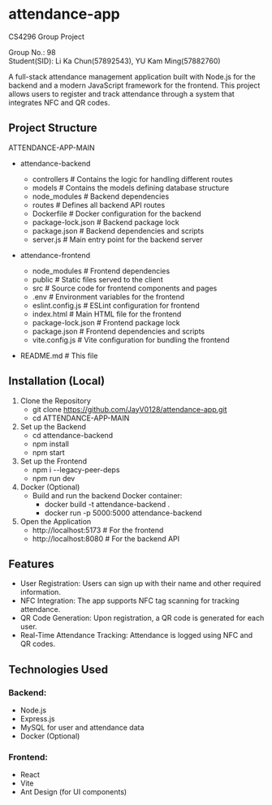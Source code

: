 # attendance-app
CS4296 Group Project

Group No.: 98 <br>
Student(SID): Li Ka Chun(57892543), YU Kam Ming(57882760)

A full-stack attendance management application built with Node.js for the backend and a modern JavaScript framework for the frontend. This project allows users to register and track attendance through a system that integrates NFC and QR codes.

## Project Structure
ATTENDANCE-APP-MAIN
- attendance-backend
   - controllers        # Contains the logic for handling different routes
   - models             # Contains the models defining database structure
   - node_modules       # Backend dependencies
   - routes             # Defines all backend API routes
   - Dockerfile         # Docker configuration for the backend
   - package-lock.json  # Backend package lock
   - package.json       # Backend dependencies and scripts
   - server.js          # Main entry point for the backend server

- attendance-frontend
   - node_modules       # Frontend dependencies
   - public             # Static files served to the client
   - src                # Source code for frontend components and pages
   - .env               # Environment variables for the frontend
   - eslint.config.js   # ESLint configuration for frontend
   - index.html         # Main HTML file for the frontend
   - package-lock.json  # Frontend package lock
   - package.json       # Frontend dependencies and scripts
   - vite.config.js     # Vite configuration for bundling the frontend

- README.md             # This file

## Installation (Local)
1. Clone the Repository
   - git clone https://github.com/JayV0128/attendance-app.git
   - cd ATTENDANCE-APP-MAIN
2. Set up the Backend
   - cd attendance-backend
   - npm install
   - npm start
3. Set up the Frontend
   - npm i --legacy-peer-deps
   - npm run dev
4. Docker (Optional)
   - Build and run the backend Docker container:
      - docker build -t attendance-backend .
      - docker run -p 5000:5000 attendance-backend
5. Open the Application
   - http://localhost:5173  # For the frontend
   - http://localhost:8080  # For the backend API


## Features
- User Registration: Users can sign up with their name and other required information.
- NFC Integration: The app supports NFC tag scanning for tracking attendance.
- QR Code Generation: Upon registration, a QR code is generated for each user.
- Real-Time Attendance Tracking: Attendance is logged using NFC and QR codes.

## Technologies Used
### Backend:
- Node.js
- Express.js
- MySQL for user and attendance data
- Docker (Optional)
### Frontend:
- React
- Vite
- Ant Design (for UI components)
